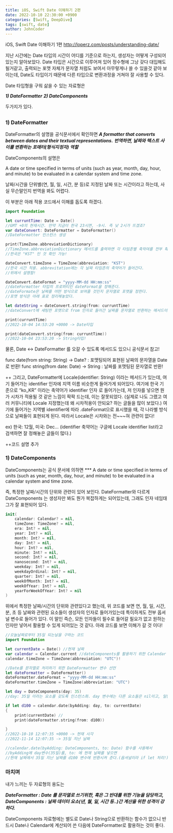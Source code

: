 ```yaml
---
title: iOS, Swift Date 이해하기 2편
date: 2022-10-10 22:30:00 +0900
categories: [Swift, DeepDive]
tags: [swift, date]
author: JohnCoder
---
```


iOS, Swift Date 이해하기 1편
<http://loperz.com/posts/understanding-date/>

지난 시간에는 Date 타입의 시간이 어디를 기준으로 하는지, 생성자는 어떻게 구성되어 있는지 알아보았다.
Date 타입은 시간으로 이루어져 있어 정수형에 그낭 갖다 대입해도 될거같고, 출력되는 포맷 자체가 
문자열 처럼도 보여서 아무렇게나 쓸 수 있을것 같아 보이는데, Date도 타입이기 때문에 다른 타입으로
변환과정을 거쳐야 잘 사용할 수 있다. 

Date 타입형을 구워 삶을 수 있는 자료형은

***1) DateFormatter***
***2) DateComponents***

두가지가 있다.

## <DateFormatter VS DateComponents>
### 1) DateFormatter

DateFormatter의 설명을 공식문서에서 확인하면 
***A formatter that converts between dates and their textual representations.***
***번역하면, 날짜와 텍스트 사이를 변환하는 포매터(형식지정자) 역할***

DateComponents의 설명은 

A date or time specified in terms of units
(such as year, month, day, hour, and minute) to be evaluated in a calendar
 system and time zone.

날짜/시간을 단위별(연, 월, 일, 시간, 분 등)로 지정된 날짜 또는 시간이라고 하는데, 사실 무슨말인지 번역을 
봐도 어렵다. 

이 부분은 아래 적용 코드에서 이해를 돕도록 하겠다.

```swift
import Foundation

let curruntTime: Date = Date() 
//GMT +0의 현재시간. 만약 지금이 한국 23시면, -9시. 즉 낮 2시가 뜨겠죠?
var dateConvert: DateFormatter = DateFormatter()
//DateFormatter 인스턴스 생성

print(TimeZone.abbreviationDictionary)
//TimeZone.abbreviationDictionary 메서드를 출력하면 각 타임존별 축악여를 전부 확인할 수 있다.
//한국은 "KST" 인 것 확인 가능!

dateConvert.timeZone = TimeZone(abbreviation: "KST")
//한국 시간 적용. abbrevitation에는 각 날짜 타임존의 축약어가 들어간다.
//위에서 설명함!

dateConvert.dateFormat = "yyyy-MM-dd HH:mm:ss"
//dateFormatter 타입의 프로퍼티인 dateFormat을 정해준다.
//dateFormate은 날짜를 어떤 방식으로 보여줄 것인지 문자열로 포맷을 정한다.
//포맷 방식은 아래 표로 정리해놓았다.

let dateString = dateConvert.string(from: curruntTime)
//dateConvert에 세팅한 포맷으로 from 인자로 들어간 날짜를 문자열로 반환하는 메서드이다.

print(curruntTime)
//2022-10-04 14:53:20 +0000 -> Date타입

print(dateConvert.string(from: curruntTime))
//2022-10-04 23:53:20 -> String타입!
```

물론, Date <-> DateFormatter 를 오갈 수 있도록 메서드도 있으니 공식문서 참고!

func date(from string: String) -> Date? : 포맷팅되어 표현된 날짜의 문자열을 Date로 반환! 
func string(from date: Date) -> String : 날짜를 포맷팅된 문자열로 반환!


 ++ 그리고, DateFormatter에 Locale(identifier: String) 이라는 메서드가 있는데, 여기 들어가는
 identifier 인자에 지역 이름 비슷한게 들어가게 되어있다. 여기에 한국 기준으로 “ko_KR” 이라는 축약어가
 identifier 인자 로 들어가는데, 저 인자를 넣으면 뭔가 시차가 적용될 것 같은 느낌이 팍팍 드는데, 
 이는 잘못되었다.
 (실제로 나도 그랬고 여러 커뮤니티에 Locale 지정했는데 왜 시차적용이 안되요? 하는 글들을 많이 보았다.)
 여기에 들어가는 지역별 identifier에 따라 .dateFormat으로 표시했을 때, 각 나라별 방식으로 날짜들이 
 표현되게 된다. 따라서 Locale은 시차와는 전~~~혀 관련이 없다!

 ex) 한국: 12월, 미국: Dec…
 (identifier 축약어는 구글에 Locale identifier list라고 검색하면 잘 정해놓은 글들이 많다.)

++코드 설명 추가

### 1) DateComponents

DateComponents는 공식 문서에 의하면
*** A date or time specified in terms of units
    (such as year, month, day, hour, and minute)
    to be evaluated in a calendar system and time zone.

즉, 특정한 날짜/시간의 단위와 관련이 있어 보인다. DateFormatter와 다르게 DateComponents
는 생성자만 봐도 뭔가 복잡하게는 되어있는데, 그래도 인자 네임태그가 잘 표현되어 있다.

```swift
init(
    calendar: Calendar? = nil,
    timeZone: TimeZone? = nil,
    era: Int? = nil,
    year: Int? = nil,
    month: Int? = nil,
    day: Int? = nil,
    hour: Int? = nil,
    minute: Int? = nil,
    second: Int? = nil,
    nanosecond: Int? = nil,
    weekday: Int? = nil,
    weekdayOrdinal: Int? = nil,
    quarter: Int? = nil,
    weekOfMonth: Int? = nil,
    weekOfYear: Int? = nil,
    yearForWeekOfYear: Int? = nil
)
```
위에서 특정한 날짜/시간의 단위와 관련있다고 했는데, 위 코드를 보면 연, 월, 일, 시간, 분, 초 등
날짜와 관련된 요소들이 생성자의 인자로 들어가있는데 특이하게도 전부 옵셔널 변수로 들어가 있다.
이 말인 즉슨, 모든 인자들이 필수로 들어갈 필요가 없고 원하는 인자만 넣어서 활용할 수 있게
되어있는 것 같다. 아래 코드를 보면 이해가 갈 것 이다!

```swift
//오늘날짜로부터 35일 되는날을 구하는 코드
import Foundation

let currentDate = Date() //현재 날짜
var calendar = Calendar.current //dateComponents를 활용하기 위한 Calendar 변수
calendar.timeZone = TimeZone(abbreviation: "UTC")!

//Date를 문자열로 처리하기 위한 DateFormatter 변수 선언
let dateFormatter = DateFormatter()
dateFormatter.dateFormat = "yyyy-MM-dd HH:mm:ss"
dateFormatter.timeZone = TimeZone(abbreviation: "UTC")

let day = DateComponents(day: 35)
//day: 35일 이라는 요소를 갖도록 인스턴스화. day 변수에는 다른 요소들은 nil이고, 일만 가지고 있다.

if let d100 = calendar.date(byAdding: day, to: currentDate)
{
    print(currentDate) // 
    print(dateFormatter.string(from: d100))

}
//2022-10-10 12:07:35 +0000 -> 현재 시각
//2022-11-14 12:07:35 -> 35일 지난 날짜

//calendar.date(byAdding: DateComponents, to: Date) 함수를 사용해서
//byAdding에 day변수(35일)를, to: 에 현재 날짜를 넣으면
//현재 날짜에서 35일 지난 날짜를 d100 변수에 반환시켜 준다.(옵셔널이라 if let 처리!)

```

### 마치며
내가 느끼는 두 자료형의 용도는 

***DateFormatter : Date 를 문자열로 쓰기위한, 혹은 그 반대를 위한 기능을 담당하고,***
***DateComponents : 날짜 데이터 요소(년, 월, 일, 시간 등..)간 계산을 위한 성격이 강하다.***

DateComponents 자료형에는 별도로 Date나 String으로 반환하는 함수가 없으니
반드시 Date나 Calendar에 계산되어 쓴 다음에 DateFormatter로 활용하는 것이 좋다.



